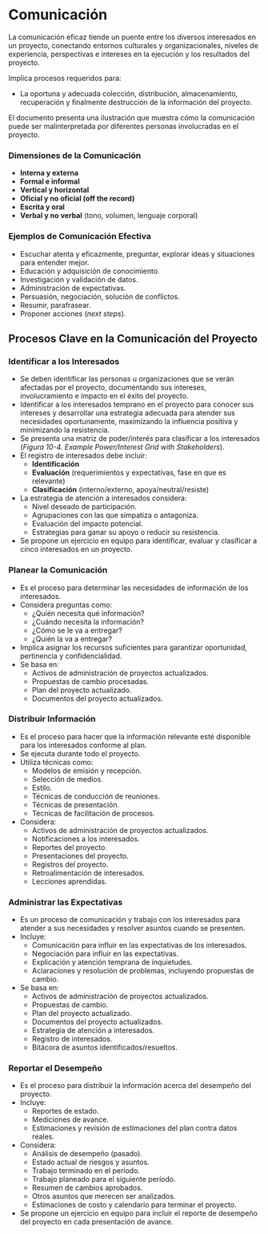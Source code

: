 # Comunicación
La comunicación eficaz tiende un puente entre los diversos interesados en un proyecto, conectando entornos culturales y organizacionales, niveles de experiencia, perspectivas e intereses en la ejecución y los resultados del proyecto.

Implica procesos requeridos para:
- La oportuna y adecuada colección, distribución, almacenamiento, recuperación y finalmente destrucción de la información del proyecto.

El documento presenta una ilustración que muestra cómo la comunicación puede ser malinterpretada por diferentes personas involucradas en el proyecto.

### Dimensiones de la Comunicación
- **Interna y externa**
- **Formal e informal**
- **Vertical y horizontal**
- **Oficial y no oficial (off the record)**
- **Escrita y oral**
- **Verbal y no verbal** (tono, volumen, lenguaje corporal)

### Ejemplos de Comunicación Efectiva
- Escuchar atenta y eficazmente, preguntar, explorar ideas y situaciones para entender mejor.
- Educación y adquisición de conocimiento.
- Investigación y validación de datos.
- Administración de expectativas.
- Persuasión, negociación, solución de conflictos.
- Resumir, parafrasear.
- Proponer acciones (*next steps*).

## Procesos Clave en la Comunicación del Proyecto

### Identificar a los Interesados
- Se deben identificar las personas u organizaciones que se verán afectadas por el proyecto, documentando sus intereses, involucramiento e impacto en el éxito del proyecto.
- Identificar a los interesados temprano en el proyecto para conocer sus intereses y desarrollar una estrategia adecuada para atender sus necesidades oportunamente, maximizando la influencia positiva y minimizando la resistencia.
- Se presenta una matriz de poder/interés para clasificar a los interesados (*Figura 10-4. Example Power/Interest Grid with Stakeholders*).
- El registro de interesados debe incluir:
  - **Identificación**
  - **Evaluación** (requerimientos y expectativas, fase en que es relevante)
  - **Clasificación** (interno/externo, apoya/neutral/resiste)
- La estrategia de atención a interesados considera:
  - Nivel deseado de participación.
  - Agrupaciones con las que simpatiza o antagoniza.
  - Evaluación del impacto potencial.
  - Estrategias para ganar su apoyo o reducir su resistencia.
- Se propone un ejercicio en equipo para identificar, evaluar y clasificar a cinco interesados en un proyecto.

### Planear la Comunicación
- Es el proceso para determinar las necesidades de información de los interesados.
- Considera preguntas como:
  - ¿Quién necesita qué información?
  - ¿Cuándo necesita la información?
  - ¿Cómo se le va a entregar?
  - ¿Quién la va a entregar?
- Implica asignar los recursos suficientes para garantizar oportunidad, pertinencia y confidencialidad.
- Se basa en:
  - Activos de administración de proyectos actualizados.
  - Propuestas de cambio procesadas.
  - Plan del proyecto actualizado.
  - Documentos del proyecto actualizados.

### Distribuir Información
- Es el proceso para hacer que la información relevante esté disponible para los interesados conforme al plan.
- Se ejecuta durante todo el proyecto.
- Utiliza técnicas como:
  - Modelos de emisión y recepción.
  - Selección de medios.
  - Estilo.
  - Técnicas de conducción de reuniones.
  - Técnicas de presentación.
  - Técnicas de facilitación de procesos.
- Considera:
  - Activos de administración de proyectos actualizados.
  - Notificaciones a los interesados.
  - Reportes del proyecto.
  - Presentaciones del proyecto.
  - Registros del proyecto.
  - Retroalimentación de interesados.
  - Lecciones aprendidas.

### Administrar las Expectativas
- Es un proceso de comunicación y trabajo con los interesados para atender a sus necesidades y resolver asuntos cuando se presenten.
- Incluye:
  - Comunicación para influir en las expectativas de los interesados.
  - Negociación para influir en las expectativas.
  - Explicación y atención temprana de inquietudes.
  - Aclaraciones y resolución de problemas, incluyendo propuestas de cambio.
- Se basa en:
  - Activos de administración de proyectos actualizados.
  - Propuestas de cambio.
  - Plan del proyecto actualizado.
  - Documentos del proyecto actualizados.
  - Estrategia de atención a interesados.
  - Registro de interesados.
  - Bitácora de asuntos identificados/resueltos.

### Reportar el Desempeño
- Es el proceso para distribuir la información acerca del desempeño del proyecto.
- Incluye:
  - Reportes de estado.
  - Mediciones de avance.
  - Estimaciones y revisión de estimaciones del plan contra datos reales.
- Considera:
  - Análisis de desempeño (pasado).
  - Estado actual de riesgos y asuntos.
  - Trabajo terminado en el período.
  - Trabajo planeado para el siguiente período.
  - Resumen de cambios aprobados.
  - Otros asuntos que merecen ser analizados.
  - Estimaciones de costo y calendario para terminar el proyecto.
- Se propone un ejercicio en equipo para incluir el reporte de desempeño del proyecto en cada presentación de avance.

